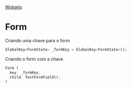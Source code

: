 [Widgets](https://github.com/leofds/flutter-class/blob/master/flutter/widgets/README.md)

# Form

Criando uma chave para o form

```dart
GlobalKey<FormState> _formKey = GlobalKey<FormState>();
```

Criando o form com a chave

```dart
Form (
  key: _formKey,
  child: TextFormField(),
)
```
